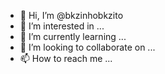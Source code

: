 - 👋 Hi, I’m @bkzinhobkzito
- 👀 I’m interested in ...
- 🌱 I’m currently learning ...
- 💞️ I’m looking to collaborate on ...
- 📫 How to reach me ...

<!---
bkzinhobkzito/bkzinhobkzito is a ✨ special ✨ repository because its `README.md` (this file) appears on your GitHub profile.
You can click the Preview link to take a look at your changes.
--->
